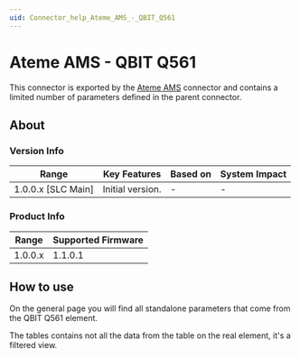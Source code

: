 ```yaml
---
uid: Connector_help_Ateme_AMS_-_QBIT_Q561
---
```


# Ateme AMS - QBIT Q561

This connector is exported by the [Ateme AMS](xref:Connector_help_Ateme_AMS) connector and contains a limited number of parameters defined in the parent connector.

## About

### Version Info

| Range                | Key Features     | Based on     | System Impact     |
|----------------------|------------------|--------------|-------------------|
| 1.0.0.x [SLC Main]   | Initial version. | -            | -                 |

### Product Info

| Range     | Supported Firmware     |
|-----------|------------------------|
| 1.0.0.x   | 1.1.0.1                |

## How to use

On the general page you will find all standalone parameters that come from the QBIT Q561 element.

The tables contains not all the data from the table on the real element, it's a filtered view.

